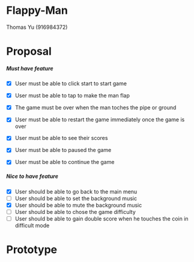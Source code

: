 # Flappy-Man

Thomas Yu (916984372)


#	Proposal
##### Must have feature

- [x] User must be able to click start to start game <br />
- [x] User must be able to tap to make the man flap <br />
- [x] The game must be over when the man toches the pipe or ground <br />
- [x] User must be able to restart the game immediately once the game is over <br />
- [x] User must be able to see their scores <br />
- [x] User must be able to paused the game <br />
- [x] User must be able to continue the game <br />


##### Nice to have feature

- [x] User should be able to go back to the main menu <br />
- [ ] User should be able to set the background music <br />
- [x] User should be able to mute the background music <br />
- [ ] User should be able to chose the game difficulty <br />
- [ ] User should be able to gain double score when he touches the coin in difficult mode <br />

# Prototype

  



